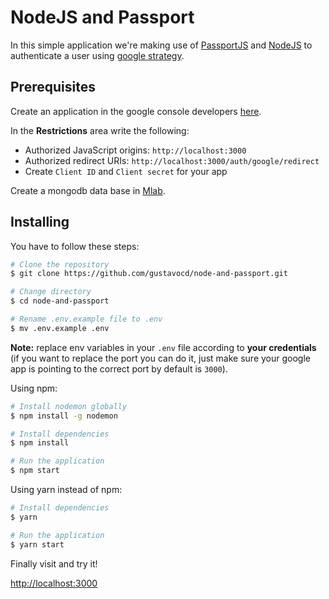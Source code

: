 # NodeJS and Passport

In this simple application we're making use of [PassportJS](http://www.passportjs.org/) and [NodeJS](https://nodejs.org/en/) to authenticate a user using [google strategy](https://github.com/jaredhanson/passport-google-oauth2).

## Prerequisites

Create an application in the google console developers [here](https://console.developers.google.com).

In the **Restrictions** area write the following:

- Authorized JavaScript origins: `http://localhost:3000`
- Authorized redirect URIs: `http://localhost:3000/auth/google/redirect`
- Create `Client ID` and `Client secret` for your app

Create a mongodb data base in [Mlab](https://mlab.com/).

## Installing

You have to follow these steps:

```bash
# Clone the repository
$ git clone https://github.com/gustavocd/node-and-passport.git
```

```bash
# Change directory
$ cd node-and-passport
```

```bash
# Rename .env.example file to .env
$ mv .env.example .env
```

**Note:** replace env variables in your `.env` file according to **your credentials** (if you want to replace the port you can do it, just make sure your google app is pointing to the correct port by default is `3000`).

Using npm:
```bash
# Install nodemon globally
$ npm install -g nodemon
```

```bash
# Install dependencies
$ npm install
```

```bash
# Run the application
$ npm start
```

Using yarn instead of npm:
```bash
# Install dependencies
$ yarn
```

```bash
# Run the application
$ yarn start
```

Finally visit and try it!

[http://localhost:3000](http://localhost:3000)
